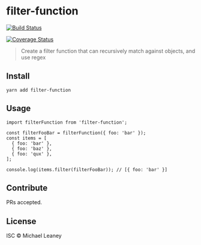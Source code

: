 # filter-function

[![Build Status](https://travis-ci.org/leahciMic/filter-function.svg?branch=master)](https://travis-ci.org/leahciMic/filter-function)

[![Coverage Status](https://coveralls.io/repos/github/leahciMic/filter-function/badge.svg?branch=master)](https://coveralls.io/github/leahciMic/filter-function?branch=master)

> Create a filter function that can recursively match against objects, and use regex

## Install

```
yarn add filter-function
```

## Usage

```
import filterFunction from 'filter-function';

const filterFooBar = filterFunction({ foo: 'bar' });
const items = [
  { foo: 'bar' },
  { foo: 'baz' },
  { foo: 'qux' },
];

console.log(items.filter(filterFooBar)); // [{ foo: 'bar' }]
```

## Contribute

PRs accepted.

## License

ISC © Michael Leaney
